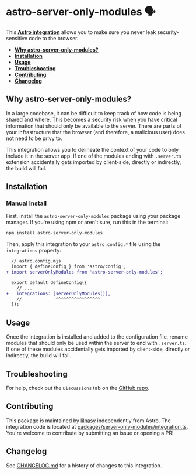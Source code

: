 # astro-server-only-modules 🗣️

This **[Astro integration][astro-integration]** allows you to make sure you never leak security-sensitive code to the browser.

- <strong>[Why astro-server-only-modules?](#why-astro-server-only-modules)</strong>
- <strong>[Installation](#installation)</strong>
- <strong>[Usage](#usage)</strong>
- <strong>[Troubleshooting](#troubleshooting)</strong>
- <strong>[Contributing](#contributing)</strong>
- <strong>[Changelog](#changelog)</strong>

## Why astro-server-only-modules?

In a large codebase, it can be difficult to keep track of how code is being shared and where. This becomes a security risk when you have critical information that should only be available to the server. There are parts of your infrastructure that the browser (and therefore, a malicious user) does not need to be privy to.

This integration allows you to delineate the context of your code to only include it in the server app. If one of the modules ending with `.server.ts` extension accidentally gets imported by client-side, directly or indirectly, the build will fail.

## Installation

### Manual Install

First, install the `astro-server-only-modules` package using your package manager. If you're using npm or aren't sure, run this in the terminal:

```sh
npm install astro-server-only-modules
```

Then, apply this integration to your `astro.config.*` file using the `integrations` property:

```diff lang="js" "serverOnlyModules()"
  // astro.config.mjs
  import { defineConfig } from 'astro/config';
+ import serverOnlyModules from 'astro-server-only-modules';

  export default defineConfig({
    // ...
+   integrations: [serverOnlyModules()],
    //             ^^^^^^^^^^^^^^^^^
  });
```

## Usage

Once the integration is installed and added to the configuration file, rename modules that should only be used within the server to end with `.server.ts`. If one of these modules accidentally gets imported by client-side, directly or indirectly, the build will fail.

## Troubleshooting

For help, check out the `Discussions` tab on the [GitHub repo](https://github.com/lilnasy/gratelets/discussions).

## Contributing

This package is maintained by [lilnasy](https://github.com/lilnasy) independently from Astro. The integration code is located at [packages/server-only-modules/integration.ts](https://github.com/lilnasy/gratelets/blob/main/packages/server-only-modules/integration.ts). You're welcome to contribute by submitting an issue or opening a PR!

## Changelog

See [CHANGELOG.md](https://github.com/lilnasy/gratelets/blob/main/packages/server-only-modules/CHANGELOG.md) for a history of changes to this integration.

[astro-integration]: https://docs.astro.build/en/guides/integrations-guide/

